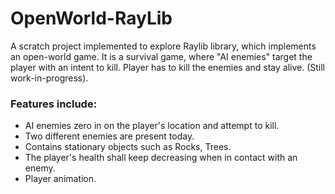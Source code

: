 # OpenWorld-RayLib

A scratch project implemented to explore Raylib library, which implements an open-world game. It is a survival game, where "AI enemies" target the player with an intent to kill. Player has to kill the enemies and stay alive. (Still work-in-progress).

### Features include:
- AI enemies zero in on the player's location and attempt to kill.
- Two different enemies are present today.
- Contains stationary objects such as Rocks, Trees.
- The player's health shall keep decreasing when in contact with an enemy.
- Player animation.
